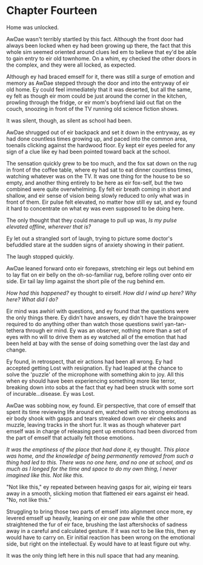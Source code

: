 Chapter Fourteen
================

Home was unlocked.

AwDae wasn't terribly startled by this fact. Although the front door had always been locked when ey had been growing up there, the fact that this whole sim seemed oriented around clues led em to believe that ey'd be able to gain entry to eir old townhome. On a whim, ey checked the other doors in the complex, and they were all locked, as expected.

Although ey had braced emself for it, there was still a surge of emotion and memory as AwDae stepped through the door and into the entryway of eir old home. Ey could feel immediately that it was deserted, but all the same, ey felt as though eir mom could be just around the corner in the kitchen, prowling through the fridge, or eir mom's boyfriend laid out flat on the couch, snoozing in front of the TV running old science fiction shows.

It was silent, though, as silent as school had been.

AwDae shrugged out of eir backpack and set it down in the entryway, as ey had done countless times growing up, and paced into the common area, toenails clicking against the hardwood floor. Ey kept eir eyes peeled for any sign of a clue like ey had been pointed toward back at the school.

The sensation quickly grew to be too much, and the fox sat down on the rug in front of the coffee table, where ey had sat to eat dinner countless times, watching whatever was on the TV. It was one thing for the house to be so empty, and another thing entirely to be here as eir fox-self, but the two combined were quite overwhelming. Ey felt eir breath coming in short and shallow, and eir sense of vision being slowly reduced to only what was in front of them. Eir pulse felt elevated, no matter how still ey sat, and ey found it hard to concentrate on what ey was even supposed to be doing here.

The only thought that they could manage to pull up was, *Is my pulse elevated offline, wherever that is?*

Ey let out a strangled sort of laugh, trying to picture some doctor's befuddled stare at the sudden signs of anxiety showing in their patient.

The laugh stopped quickly.

AwDae leaned forward onto eir forepaws, stretching eir legs out behind em to lay flat on eir belly on the oh-so-familiar rug, before rolling over onto eir side. Eir tail lay limp against the short pile of the rug behind em.

*How had this happened?* ey thought to eirself. *How did I wind up here? Why here? What did I do?*

Eir mind was awhirl with questions, and ey found that the questions were the only things there. Ey didn't have answers, ey didn't have the brainpower required to do anything other than watch those questions swirl yan-tan-tethera through eir mind. Ey was an observer, nothing more than a set of eyes with no will to drive them as ey watched all of the emotion that had been held at bay with the sense of doing something over the last day and change.

Ey found, in retrospect, that eir actions had been all wrong. Ey had accepted getting Lost with resignation. Ey had leaped at the chance to solve the 'puzzle' of the microphone with something akin to joy. All this when ey should have been experiencing something more like terror, breaking down into sobs at the fact that ey had been struck with some sort of incurable...disease. Ey was Lost.

AwDae was sobbing now, ey found. Eir perspective, that core of emself that spent its time reviewing life around em, watched with no strong emotions as eir body shook with gasps and tears streaked down over eir cheeks and muzzle, leaving tracks in the short fur. It was as though whatever part emself was in charge of releasing pent up emotions had been divorced from the part of emself that actually felt those emotions.

*It was the emptiness of the place that had done it,* ey thought. *This place was home, and the knowledge of being permanently removed from such a thing had led to this. There was no one here, and no one at school, and as much as I longed for the time and space to do my own thing, I never imagined like this. Not like this.*

"Not like this," ey repeated between heaving gasps for air, wiping eir tears away in a smooth, slicking motion that flattened eir ears against eir head. "No, not like this."

Struggling to bring those two parts of emself into alignment once more, ey levered emself up heavily, leaning on eir one paw while the other straightened the fur of eir face, brushing the last aftershocks of sadness away in a careful and calculated gesture. If it was not to be like this, then ey would have to carry on. Eir initial reaction has been wrong on the emotional side, but right on the intellectual. Ey would have to at least figure out why.

It was the only thing left here in this null space that had any meaning.
